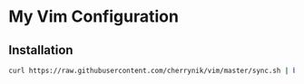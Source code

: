 # My Vim Configuration

## Installation
```sh
curl https://raw.githubusercontent.com/cherrynik/vim/master/sync.sh | bash
```
